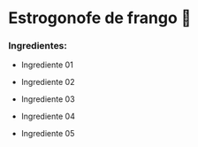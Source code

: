 # Estrogonofe de frango :chicken:

 ### Ingredientes:

- Ingrediente 01

- Ingrediente 02

- Ingrediente 03

- Ingrediente 04

- Ingrediente 05

  ​

  ​





